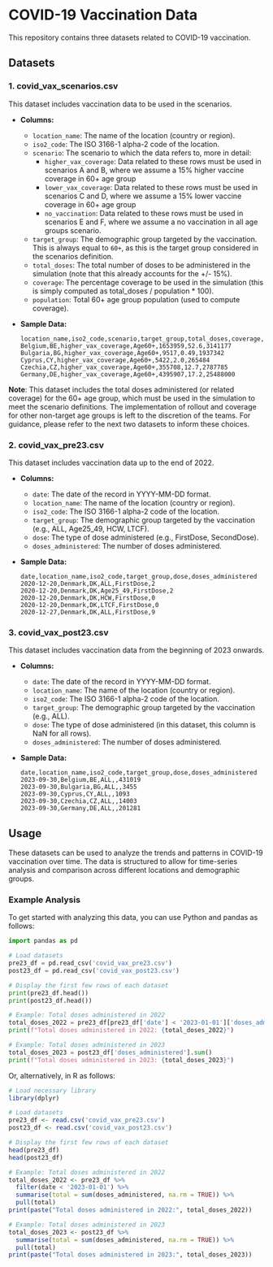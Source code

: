 # COVID-19 Vaccination Data

This repository contains three datasets related to COVID-19 vaccination.

## Datasets

### 1. covid_vax_scenarios.csv
This dataset includes vaccination data to be used in the scenarios. 
- **Columns:**
  - `location_name`: The name of the location (country or region).
  - `iso2_code`: The ISO 3166-1 alpha-2 code of the location.
  - `scenario`: The scenario to which the data refers to, more in detail:
    - `higher_vax_coverage`: Data related to these rows must be used in scenarios A and B, where we assume a 15% higher vaccine coverage in 60+ age group
    - `lower_vax_coverage`: Data related to these rows must be used in scenarios C and D, where we assume a 15% lower vaccine coverage in 60+ age group
    - `no_vaccination`: Data related to these rows must be used in scenarios E and F, where we assume a no vaccination in all age groups scenario.
  - `target_group`: The demographic group targeted by the vaccination. This is always equal to `60+`, as this is the target group considered in the scenarios definition.
  - `total_doses`: The total number of doses to be administered in the simulation (note that this already accounts for the +/- 15%).
  - `coverage`: The percentage coverage to be used in the simulation (this is simply computed as total_doses / population * 100).
  - `population`: Total 60+ age group population (used to compute coverage).
 
- **Sample Data:**
  ```csv
  location_name,iso2_code,scenario,target_group,total_doses,coverage,population
  Belgium,BE,higher_vax_coverage,Age60+,1653959,52.6,3141177
  Bulgaria,BG,higher_vax_coverage,Age60+,9517,0.49,1937342
  Cyprus,CY,higher_vax_coverage,Age60+,5422,2.0,265484
  Czechia,CZ,higher_vax_coverage,Age60+,355708,12.7,2787785
  Germany,DE,higher_vax_coverage,Age60+,4395907,17.2,25488000
  ```

**Note**: This dataset includes the total doses administered (or related coverage) for the 60+ age group, which must be used in the simulation to meet the scenario definitions. The implementation of rollout and coverage for other non-target age groups is left to the discretion of the teams. For guidance, please refer to the next two datasets to inform these choices.

### 2. covid_vax_pre23.csv

This dataset includes vaccination data up to the end of 2022.

- **Columns:**
  - `date`: The date of the record in YYYY-MM-DD format.
  - `location_name`: The name of the location (country or region).
  - `iso2_code`: The ISO 3166-1 alpha-2 code of the location.
  - `target_group`: The demographic group targeted by the vaccination (e.g., ALL, Age25_49, HCW, LTCF).
  - `dose`: The type of dose administered (e.g., FirstDose, SecondDose).
  - `doses_administered`: The number of doses administered.

- **Sample Data:**
  ```csv
  date,location_name,iso2_code,target_group,dose,doses_administered
  2020-12-20,Denmark,DK,ALL,FirstDose,2
  2020-12-20,Denmark,DK,Age25_49,FirstDose,2
  2020-12-20,Denmark,DK,HCW,FirstDose,0
  2020-12-20,Denmark,DK,LTCF,FirstDose,0
  2020-12-27,Denmark,DK,ALL,FirstDose,9
  ```

### 3. covid_vax_post23.csv

This dataset includes vaccination data from the beginning of 2023 onwards.

- **Columns:**
  - `date`: The date of the record in YYYY-MM-DD format.
  - `location_name`: The name of the location (country or region).
  - `iso2_code`: The ISO 3166-1 alpha-2 code of the location.
  - `target_group`: The demographic group targeted by the vaccination (e.g., ALL).
  - `dose`: The type of dose administered (in this dataset, this column is NaN for all rows).
  - `doses_administered`: The number of doses administered.

- **Sample Data:**
  ```csv
  date,location_name,iso2_code,target_group,dose,doses_administered
  2023-09-30,Belgium,BE,ALL,,431019
  2023-09-30,Bulgaria,BG,ALL,,3455
  2023-09-30,Cyprus,CY,ALL,,1093
  2023-09-30,Czechia,CZ,ALL,,14003
  2023-09-30,Germany,DE,ALL,,201281
  ```

## Usage

These datasets can be used to analyze the trends and patterns in COVID-19 vaccination over time. The data is structured to allow for time-series analysis and comparison across different locations and demographic groups.

### Example Analysis

To get started with analyzing this data, you can use Python and pandas as follows:

```python
import pandas as pd

# Load datasets
pre23_df = pd.read_csv('covid_vax_pre23.csv')
post23_df = pd.read_csv('covid_vax_post23.csv')

# Display the first few rows of each dataset
print(pre23_df.head())
print(post23_df.head())

# Example: Total doses administered in 2022
total_doses_2022 = pre23_df[pre23_df['date'] < '2023-01-01']['doses_administered'].sum()
print(f"Total doses administered in 2022: {total_doses_2022}")

# Example: Total doses administered in 2023
total_doses_2023 = post23_df['doses_administered'].sum()
print(f"Total doses administered in 2023: {total_doses_2023}")
```

Or, alternatively, in R as follows:
```R
# Load necessary library
library(dplyr)

# Load datasets
pre23_df <- read.csv('covid_vax_pre23.csv')
post23_df <- read.csv('covid_vax_post23.csv')

# Display the first few rows of each dataset
head(pre23_df)
head(post23_df)

# Example: Total doses administered in 2022
total_doses_2022 <- pre23_df %>% 
  filter(date < '2023-01-01') %>% 
  summarise(total = sum(doses_administered, na.rm = TRUE)) %>% 
  pull(total)
print(paste("Total doses administered in 2022:", total_doses_2022))

# Example: Total doses administered in 2023
total_doses_2023 <- post23_df %>% 
  summarise(total = sum(doses_administered, na.rm = TRUE)) %>% 
  pull(total)
print(paste("Total doses administered in 2023:", total_doses_2023))
```
